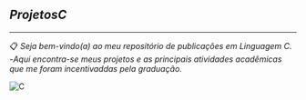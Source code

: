 ## *ProjetosC*
---
📋 *Seja bem-vindo(a) ao meu repositório de publicações em Linguagem C.*
-*Aqui encontra-se meus projetos e as principais atividades acadêmicas que me foram incentivaddas pela graduação.*

![C](https://img.shields.io/badge/C-00599C?style=for-the-badge&logo=c&logoColor=white)
